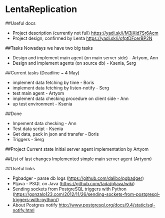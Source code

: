 # LentaReplication

##Useful docs
- Project description (currently not full) https://yadi.sk/i/M3jXId7Sr6Acm
- Project design, confirmed by Lenta https://yadi.sk/i/ofptDFcerBP2N

##Tasks
Nowadays we have two big tasks
- Design and implement main agent (on main server side) - Artyom, Ann
- Design and implement agents (on source db) - Ksenia, Serg

##Current tasks (Deadline ~ 4 May)
- implement data fetching by time - Boris
- implement data fetching by listen-notify - Serg
- test main agent - Artyom
- implement data checking procedure on client side - Ann
- up test environment - Ksenia

##Done
- Impement data checking - Ann
- Test data script - Ksenia
- Get data, pack in json and transfer - Boris
- Triggers - Serg

##Project Current state
Initial server agent implementation by Artyom

##List of last changes
Implemented simple main server agent (Artyom)

##Useful links
- Pgbadger - parse db logs (https://github.com/dalibo/pgbadger)
- Pljava - PSQL on Java (https://github.com/tada/pljava/wiki)
- Sending sockets from PostgreSQL triggers with Python (https://gonzalo123.com/2012/11/26/sending-sockets-from-postgresql-triggers-with-python/)
- About Postgres notify http://www.postgresql.org/docs/9.4/static/sql-notify.html


